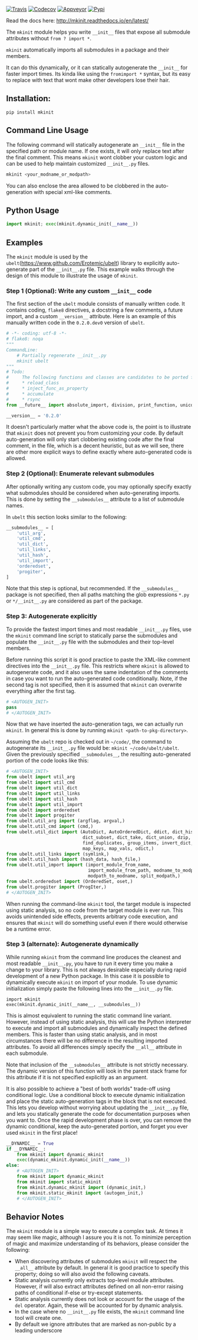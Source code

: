 [![Travis](https://img.shields.io/travis/Erotemic/mkinit/master.svg?label=Travis%20CI)](https://travis-ci.org/Erotemic/mkinit)
[![Codecov](https://codecov.io/github/Erotemic/mkinit/badge.svg?branch=master&service=github)](https://codecov.io/github/Erotemic/mkinit?branch=master)
[![Appveyor](https://ci.appveyor.com/api/projects/status/github/Erotemic/mkinit?svg=True)](https://ci.appveyor.com/project/Erotemic/mkinit/branch/master)
[![Pypi](https://img.shields.io/pypi/v/mkinit.svg)](https://pypi.python.org/pypi/mkinit)


Read the docs here: http://mkinit.readthedocs.io/en/latest/

The `mkinit` module helps you write `__init__` files that expose all submodule
attributes without `from ? import *`.

`mkinit` automatically imports all submodules in a package and their members.

It can do this dynamically, or it can statically autogenerate the `__init__`
for faster import times. Its kinda like using the `fromimport *` syntax, but
its easy to replace with text that wont make other developers lose their hair.

## Installation:

```
pip install mkinit
```

## Command Line Usage

The following command will statically autogenerate an `__init__` file in the
specified path or module name. If one exists, it will only replace text after
the final comment. This means `mkinit` wont clobber your custom logic and can
be used to help maintain customized `__init__.py` files.

```bash
mkinit <your_modname_or_modpath>
```

You can also enclose the area allowed to be clobbered in the auto-generation
with special xml-like comments.


## Python Usage
```python
import mkinit; exec(mkinit.dynamic_init(__name__))
```


## Examples

The `mkinit` module is used by the
`ubelt`(https://www.github.com/Erotemic/ubelt) library to explicitly
auto-generate part of the `__init__.py` file. This example walks through the
design of this module to illustrate the usage of `mkinit`.

### Step 1 (Optional): Write any custom `__init__` code

The first section of the `ubelt` module consists of manually written code. It
contains coding, `flake8` directives, a docstring a few comments, a future
import, and a custom `__version__` attribute. Here is an example of this
manually written code in the `0.2.0.dev0` version of `ubelt`.

```python
# -*- coding: utf-8 -*-
# flake8: noqa
"""
CommandLine:
    # Partially regenerate __init__.py
    mkinit ubelt
"""
# Todo:
#     The following functions and classes are candidates to be ported from utool:
#     * reload_class
#     * inject_func_as_property
#     * accumulate
#     * rsync
from __future__ import absolute_import, division, print_function, unicode_literals

__version__ = '0.2.0'
```
It doesn't particularly matter what the above code is, the point is to
illustrate that `mkinit` does not prevent you from customizing your code. By
default auto-generation will only start clobbering existing code after the
final comment, in the file, which is a decent heuristic, but as we will see,
there are other more explicit ways to define exactly where auto-generated code
is allowed.

### Step 2 (Optional): Enumerate relevant submodules

After optionally writing any custom code, you may optionally specify exactly
what submodules should be considered when auto-generating imports. This is done
by setting the `__submodules__` attribute to a list of submodule names. 

In `ubelt` this section looks similar to the following:

```python
__submodules__ = [
    'util_arg',
    'util_cmd',
    'util_dict',
    'util_links',
    'util_hash',
    'util_import',
    'orderedset',
    'progiter',
]
```

Note that this step is optional, but recommended. If the `__submodules__`
package is not specified, then all paths matching the glob expressions `*.py`
or `*/__init__.py` are considered as part of the package.

### Step 3: Autogenerate explicitly

To provide the fastest import times and most readable `__init__.py` files, use
the `mkinit` command line script to statically parse the submodules and
populate the `__init__.py` file with the submodules and their top-level
members.

Before running this script it is good practice to paste the XML-like comment
directives into the `__init__.py` file. This restricts where `mkinit` is
allowed to autogenerate code, and it also uses the same indentation of the
comments in case you want to run the auto-generated code conditionally. Note,
if the second tag is not specified, then it is assumed that `mkinit` can
overwrite everything after the first tag.

```python
# <AUTOGEN_INIT>
pass
# </AUTOGEN_INIT>
```

Now that we have inserted the auto-generation tags, we can actually run
`mkinit`.  In general this is done by running `mkinit <path-to-pkg-directory>`.

Assuming the `ubelt` repo is checked out in `~/code/`, the command to
autogenerate its `__init__.py` file would be: `mkinit ~/code/ubelt/ubelt`.
Given the previously specified `__submodules__`, the resulting auto-generated
portion of the code looks like this: 

```python
# <AUTOGEN_INIT>
from ubelt import util_arg
from ubelt import util_cmd
from ubelt import util_dict
from ubelt import util_links
from ubelt import util_hash
from ubelt import util_import
from ubelt import orderedset
from ubelt import progiter
from ubelt.util_arg import (argflag, argval,)
from ubelt.util_cmd import (cmd,)
from ubelt.util_dict import (AutoDict, AutoOrderedDict, ddict, dict_hist,
                             dict_subset, dict_take, dict_union, dzip,
                             find_duplicates, group_items, invert_dict,
                             map_keys, map_vals, odict,)
from ubelt.util_links import (symlink,)
from ubelt.util_hash import (hash_data, hash_file,)
from ubelt.util_import import (import_module_from_name,
                               import_module_from_path, modname_to_modpath,
                               modpath_to_modname, split_modpath,)
from ubelt.orderedset import (OrderedSet, oset,)
from ubelt.progiter import (ProgIter,)
# </AUTOGEN_INIT>
```

When running the command-line `mkinit` tool, the target module is inspected
using static analysis, so no code from the target module is ever run. This
avoids unintended side effects, prevents arbitrary code execution, and ensures
that `mkinit` will do something useful even if there would otherwise be a
runtime error.

### Step 3 (alternate): Autogenerate dynamically

While running `mkinit` from the command line produces the cleanest and most
readable `__init__.py`, you have to run it every time you make a change to your
library. This is not always desirable especially during rapid development of a
new Python package. In this case it is possible to dynamically execute `mkinit`
on import of your module. To use dynamic initialization simply paste the
following lines into the `__init__.py` file.

```
import mkinit
exec(mkinit.dynamic_init(__name__, __submodules__))
```

This is almost equivalent to running the static command line variant.  However,
instead of using static analysis, this will use the Python interpreter to
execute and import all submodules and dynamically inspect the defined members.
This is faster than using static analysis, and in most circumstances there will
be no difference in the resulting imported attributes. To avoid all differences 
simply specify the `__all__` attribute in each submodule.

Note that inclusion of the `__submodules__` attribute is not strictly
necessary. The dynamic version of this function will look in the parent stack
frame for this attribute if it is not specified explicitly as an argument.

It is also possible to achieve a "best of both worlds" trade-off using
conditional logic. Use a conditional block to execute dynamic initialization
and place the static auto-generation tags in the block that is not executed.
This lets you develop without worrying about updating the `__init__.py` file,
and lets you statically generate the code for documentation purposes when you
want to. Once the rapid development phase is over, you can remove the dynamic
conditional, keep the auto-generated portion, and forget you ever used `mkinit`
in the first place!


```python
__DYNAMIC__ = True
if __DYNAMIC__:
    from mkinit import dynamic_mkinit
    exec(dynamic_mkinit.dynamic_init(__name__))
else:
    # <AUTOGEN_INIT>
    from mkinit import dynamic_mkinit
    from mkinit import static_mkinit
    from mkinit.dynamic_mkinit import (dynamic_init,)
    from mkinit.static_mkinit import (autogen_init,)
    # </AUTOGEN_INIT>
```




## Behavior Notes

The `mkinit` module is a simple way to execute a complex task. At times it may
seem like magic, although I assure you it is not. To minimize perception of
magic and maximize understanding of its behaviors, please consider the
following:

* When discovering attributes of submodules `mkinit` will respect the `__all__`
  attribute by default. In general it is good practice to specify this
  property; doing so will also avoid the following caveats.
* Static analysis currently only extracts top-level module attributes. However, 
  if will also extract attributes defined on all non-error raising paths of
  conditional if-else or try-except statements. 
* Static analysis currently does not look or account for the usage of the `del`
  operator. Again, these will be accounted for by dynamic analysis.
* In the case where no `__init__.py` file exists, the `mkinit` command line
  tool will create one.
* By default we ignore attributes that are marked as non-public by a leading
  underscore

